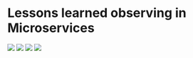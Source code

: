 # Lessons learned observing in Microservices 

[![](https://img.shields.io/badge/JCConf-2020-red)](https://jcconf.tw/2020/)
[![](https://img.shields.io/badge/slideshare-Matt%20Ho-blue)](https://www.slideshare.net/MattHo2)
[![](https://img.shields.io/badge/speakerdeck-Shihyu%20Ho-brightgreen)](https://speakerdeck.com/shihyuho)
[![](https://img.shields.io/badge/.%2Fdocs-pdf-yellow)](./docs)
